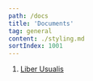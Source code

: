 ```yaml
---
path: /docs
title: 'Documents'
tag: general
content: ./styling.md
sortIndex: 1001
---
```



1. [Liber Usualis](/pdf/liber-usualis.pdf)
